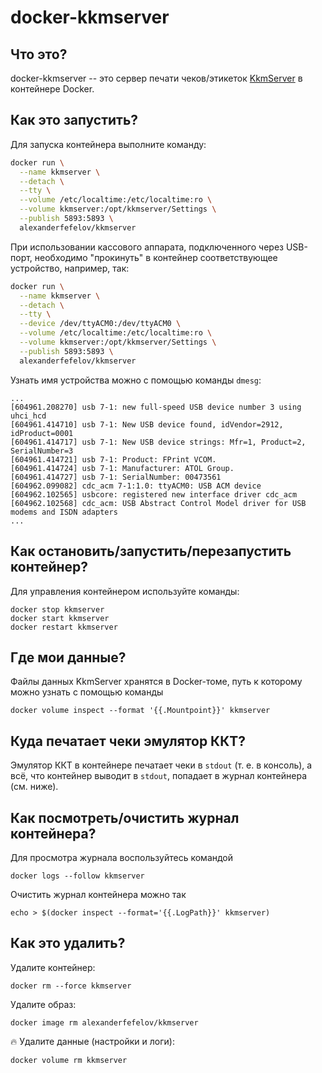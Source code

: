 # docker-kkmserver

## Что это?

docker-kkmserver -- это сервер печати чеков/этикеток [KkmServer](https://kkmserver.ru/) в контейнере Docker.

## Как это запустить?

Для запуска контейнера выполните команду:

```bash
docker run \
  --name kkmserver \
  --detach \
  --tty \
  --volume /etc/localtime:/etc/localtime:ro \
  --volume kkmserver:/opt/kkmserver/Settings \
  --publish 5893:5893 \
  alexanderfefelov/kkmserver
```

При использовании кассового аппарата, подключенного через USB-порт, необходимо "прокинуть"
в контейнер соответствующее устройство, например, так:

```bash
docker run \
  --name kkmserver \
  --detach \
  --tty \
  --device /dev/ttyACM0:/dev/ttyACM0 \
  --volume /etc/localtime:/etc/localtime:ro \
  --volume kkmserver:/opt/kkmserver/Settings \
  --publish 5893:5893 \
  alexanderfefelov/kkmserver
```
Узнать имя устройства можно с помощью команды `dmesg`:

```
...
[604961.208270] usb 7-1: new full-speed USB device number 3 using uhci_hcd
[604961.414710] usb 7-1: New USB device found, idVendor=2912, idProduct=0001
[604961.414717] usb 7-1: New USB device strings: Mfr=1, Product=2, SerialNumber=3
[604961.414721] usb 7-1: Product: FPrint VCOM.
[604961.414724] usb 7-1: Manufacturer: ATOL Group.
[604961.414727] usb 7-1: SerialNumber: 00473561
[604962.099082] cdc_acm 7-1:1.0: ttyACM0: USB ACM device
[604962.102565] usbcore: registered new interface driver cdc_acm
[604962.102568] cdc_acm: USB Abstract Control Model driver for USB modems and ISDN adapters
...
```

## Как остановить/запустить/перезапустить контейнер?

Для управления контейнером используйте команды:

    docker stop kkmserver
    docker start kkmserver
    docker restart kkmserver

## Где мои данные?

Файлы данных KkmServer хранятся в Docker-томе, путь к которому можно узнать с помощью команды

    docker volume inspect --format '{{.Mountpoint}}' kkmserver

## Куда печатает чеки эмулятор ККТ?

Эмулятор ККТ в контейнере печатает чеки в `stdout` (т. е. в консоль), а всё, что контейнер
выводит в `stdout`, попадает в журнал контейнера (см. ниже).

## Как посмотреть/очистить журнал контейнера?

Для просмотра журнала воспользуйтесь командой

    docker logs --follow kkmserver

Очистить журнал контейнера можно так

    echo > $(docker inspect --format='{{.LogPath}}' kkmserver)

## Как это удалить?

Удалите контейнер:

    docker rm --force kkmserver

Удалите образ:

    docker image rm alexanderfefelov/kkmserver

:fire: Удалите данные (настройки и логи):

    docker volume rm kkmserver
